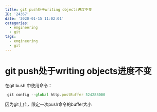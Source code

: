 ```yaml
---
title: git push处于writing objects进度不变
ID: '24367'
date: '2020-01-15 11:02:01'
categories:
  - engineering
  - git
tags:
  - engineering
  - git
---
```


# git push处于writing objects进度不变

在git bush 中使用命令：

``` js 
 git config --global http.postBuffer 524288000
```

因为git上传，限定一次push命令的buffer大小
 
 
 
 
 
 
 
 
 
 
 
 
 
 
 
 
 
 
 
 
 
 
 
 
 

